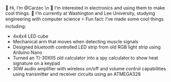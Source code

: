 👋 Hi, I’m @Carzec \n
👀 I’m interested in electronics and using them to make cool things.
🌱 I’m currently at Washington and Lee University, studying engineering with computer science
⚡ Fun fact: I've made some cool things including:
- 4x4x4 LED cube
- Mechanical arm that moves when detecting muscle signals
- Designed bluetooth controlled LED strip from old RGB light strip using Arduino Nano
- Turned an TI-30XIIS old calculator into a spy calculator to show heat signature on a keypad
- 30W audio amplifier with wireless on/off and volume control capabilities using
transmitter and receiver circuits using an ATMEGA328
<!---
Carzec/Carzec is a ✨ special ✨ repository because its `README.md` (this file) appears on your GitHub profile.
You can click the Preview link to take a look at your changes.
--->
